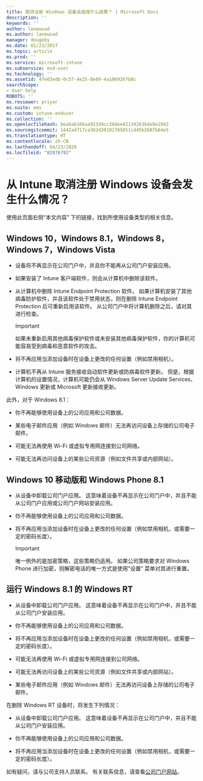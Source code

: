 ```yaml
---
title: 取消注册 Windows 设备会造成什么结果？ | Microsoft Docs
description: ''
keywords: ''
author: lenewsad
ms.author: lanewsad
manager: dougeby
ms.date: 01/23/2017
ms.topic: article
ms.prod: ''
ms.service: microsoft-intune
ms.subservice: end-user
ms.technology: ''
ms.assetid: 47e03edb-0c57-4e25-8e89-4a1069267b8c
searchScope:
- User help
ROBOTS: ''
ms.reviewer: priyar
ms.suite: ems
ms.custom: intune-enduser
ms.collection: ''
ms.openlocfilehash: bea6ab16baa923d4cc38dee421342636de9e1942
ms.sourcegitcommit: 1442a4717ca362d38101785851cd45b2687b64e5
ms.translationtype: HT
ms.contentlocale: zh-CN
ms.lasthandoff: 04/23/2020
ms.locfileid: "82076792"
---
```

# <a name="what-happens-if-you-unenroll-your-windows-device-from-intune"></a>从 Intune 取消注册 Windows 设备会发生什么情况？

使用此页面右侧“本文内容”  下的链接，找到所使用设备类型的相关信息。


## <a name="windows-10-windows-81-windows-8-windows-7-windows-vista"></a>Windows 10，Windows 8.1，Windows 8，Windows 7，Windows Vista

- 设备将不再显示在公司门户中，并且你不能再从公司门户安装应用。

- 如果安装了 Intune 客户端软件，则会从计算机中删除该软件。

- 从计算机中删除 Intune Endpoint Protection 软件。 如果计算机安装了其他病毒防护软件，并且该软件处于禁用状态，则在删除 Intune Endpoint Protection 后可重新启用该软件。 从公司门户中将计算机删除之后，请对其进行检查。

    > [!IMPORTANT]
    > 如果未重新启用其他病毒保护软件或未安装其他病毒保护软件，你的计算机可能容易受到病毒和恶意软件的攻击。

- 将不再应用当添加设备时在设备上更改的任何设置（例如禁用相机）。

- 计算机不再从 Intune 服务接收自动软件更新或防病毒软件更新。 但是，根据计算机的设置情况，计算机可能仍会从 Windows Server Update Services、Windows 更新或 Microsoft 更新接收更新。

此外，对于 Windows 8.1：

- 你不再能够使用设备上的公司应用和公司数据。

- 某些电子邮件应用（例如 Windows 邮件）无法再访问设备上存储的公司电子邮件。

- 可能无法再使用 Wi-Fi 或虚拟专用网连接到公司网络。

- 可能无法再访问设备上的某些公司资源（例如文件共享或内部网站）。

## <a name="windows-10-mobile-and-windows-phone-81"></a>Windows 10 移动版和 Windows Phone 8.1

- 从设备中卸载公司门户应用。 这意味着设备不再显示在公司门户中，并且不能从公司门户应用或公司门户网站安装应用。

- 你不再能够使用设备上的公司应用和公司数据。

- 将不再应用当添加设备时在设备上更改的任何设置（例如禁用相机，或需要一定的密码长度）。

    > [!IMPORTANT]
    > 唯一例外的是加密策略，这些策略仍适用。 如果公司策略要求对 Windows Phone 进行加密，则解密电话的唯一方式是使用“设置”  菜单对其进行重置。

## <a name="windows-rt-running-windows-81"></a>运行 Windows 8.1 的 Windows RT

- 从设备中卸载公司门户应用。 这意味着设备不再显示在公司门户中，并且不能从公司门户安装应用。

- 你不再能够使用设备上的公司应用和公司数据。

- 将不再应用当添加设备时在设备上更改的任何设置（例如禁用相机，或需要一定的密码长度）。

- 可能无法再使用 Wi-Fi 或虚拟专用网连接到公司网络。

- 可能无法再访问设备上的某些公司资源（例如文件共享或内部网站）。

- 某些电子邮件应用（例如 Windows 邮件）无法再访问设备上存储的公司电子邮件。

在删除 Windows RT 设备时，将发生下列情况：

- 从设备中卸载公司门户应用。 这意味着设备不再显示在公司门户中，并且不能从公司门户安装应用。

- 你不再能够使用设备上的公司应用和公司数据。

- 将不再应用当添加设备时在设备上更改的任何设置（例如禁用相机，或需要一定的密码长度）。

如有疑问，请与公司支持人员联系。 有关联系信息，请查看[公司门户网站](https://go.microsoft.com/fwlink/?linkid=2010980)。
